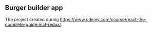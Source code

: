 ## Burger builder app

The project created during https://www.udemy.com/course/react-the-complete-guide-incl-redux/.